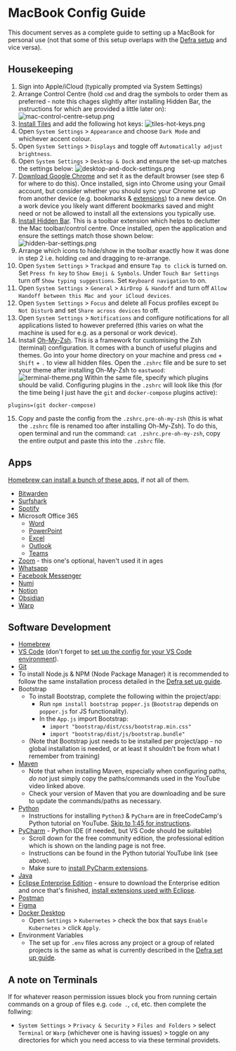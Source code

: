 # MacBook Config Guide

This document serves as a complete guide to setting up a MacBook for personal use (not that some of this setup overlaps with the [Defra setup](/defra-setup/index.md) and vice versa).
## Housekeeping

1. Sign into Apple/iCloud (typically prompted via System Settings)
2. Arrange Control Centre (hold `cmd` and drag the symbols to order them as preferred - note this chages slightly after installing Hidden Bar, the instructions for which are provided a little later on):
![mac-control-centre-setup.png](pngs/mac-control-centre-setup.png)
3. [Install Tiles](https://freemacsoft.net/tiles/) and add the following hot keys:
![tiles-hot-keys.png](pngs/tiles-hot-keys.png)
4. Open `System Settings` > `Appearance` and choose `Dark Mode` and whichever accent colour.
5. Open `System Settings` > `Displays` and toggle off `Automatically adjust brightness`.
6. Open `System Settings` > `Desktop & Dock` and ensure the set-up matches the settings below:
![desktop-and-dock-settings.png](pngs/desktop-and-dock-settings.png)
7. [Download Google Chrome](https://www.google.com/intl/en_uk/chrome/?_gl=1*1ec694r*_up*MQ..*_ga*MTU5MTkxNjYwMy4xNzA1MDk1MzAy*_ga_B7W0ZKZYDK*MTcwNTA5NTMwMS4xLjAuMTcwNTA5NTMwMS4wLjAuMA..) and set it as the default browser (see step 6 for where to do this). Once installed, sign into Chrome using your Gmail account, but consider whether you should sync your Chrome set up from another device (e.g. bookmarks & [extensions](extensions/google-chrome-extensions.md)) to a new device. On a work device you likely want different bookmarks saved and might need or not be allowed to install all the extensions you typically use.
8. [Install Hidden Bar](https://apps.apple.com/gb/app/hidden-bar/id1452453066?mt=12). This is a toolbar extension which helps to declutter the Mac toolbar/control centre. Once installed, open the application and ensure the settings match those shown below:
![hidden-bar-settings.png](pngs/hidden-bar-settings.png)
9. Arrange which icons to hide/show in the toolbar exactly how it was done in step 2 i.e. holding `cmd` and dragging to re-arrange.
10. Open `System Settings` > `Trackpad` and ensure `Tap to click` is turned on. Set `Press fn key` to `Show Emoji & Symbols`. Under `Touch Bar Settings` turn off `Show typing suggestions`. Set `Keyboard navigation` to on.
11. Open `System Settings` > `General` > `AirDrop & Handoff` and turn off `Allow Handoff between this Mac and your iCloud devices`.
12. Open `System Settings` > `Focus` and delete all Focus profiles except `Do Not Disturb` and set `Share across devices` to off.
13. Open `System Settings` > `Notifications` and configure notifications for all applications listed to however preferred (this varies on what the machine is used for e.g. as a personal or work device).
14. Install [Oh-My-Zsh](https://ohmyz.sh/). This is a framework for customising the Zsh (terminal) configuration. It comes with a bunch of useful plugins and themes. Go into your home directory on your machine and press `cmd` + `Shift` + `.` to view all hidden files. Open the `.zshrc` file and be sure to set your theme after installing Oh-My-Zsh to `eastwood`:
![terminal-theme.png](pngs/terminal-theme.png)
Within the same file, specify which plugins should be valid. Configuring plugins in the `.zshrc` will look like this (for the time being I just have the `git` and `docker-compose` plugins active): 
```
plugins=(git docker-compose)
```
15. Copy and paste the config from the `.zshrc.pre-oh-my-zsh` (this is what the `.zshrc` file is renamed too after installing Oh-My-Zsh). To do this, open terminal and run the command: `cat .zshrc.pre-oh-my-zsh`, copy the entire output and paste this into the `.zshrc` file.

## Apps

[Homebrew can install a bunch of these apps](brew-install-commands.md), if not all of them.

- [Bitwarden](https://apps.apple.com/gb/app/bitwarden/id1352778147?mt=12)
- [Surfshark](https://surfshark.com/download)
- [Spotify](https://www.spotify.com/de-en/download/mac/)
- Microsoft Office 365
	- [Word](https://apps.apple.com/gb/app/microsoft-word/id462054704?mt=12)
	- [PowerPoint](https://apps.apple.com/gb/app/microsoft-powerpoint/id462062816?mt=12)
	- [Excel](https://apps.apple.com/gb/app/microsoft-excel/id462058435?mt=12)
	- [Outlook](https://apps.apple.com/gb/app/microsoft-outlook/id985367838?mt=12)
	- [Teams](https://www.microsoft.com/en-gb/microsoft-teams/download-app)
- [Zoom](https://zoom.us/download) - this one's optional, haven't used it in ages
- [Whatsapp](https://www.whatsapp.com/download)
- [Facebook Messenger](https://www.messenger.com/desktop?locale=en_GB)
- [Numi](https://numi.app/)
- [Notion](https://www.notion.so/desktop)
- [Obsidian](https://obsidian.md/download)
- [Warp](https://www.warp.dev/)
## Software Development

- [Homebrew](https://brew.sh/)
- [VS Code](https://code.visualstudio.com/Download) (don't forget to [set up the config for your VS Code environment](vs-code-config.md)).
- [Git](https://github.com/git-guides/install-git)
- To install Node.js & NPM (Node Package Manager) it is recommended to follow the same installation process detailed in the [Defra set up guide](/defra-setup/index.md#node-version-manager-nvm).
- Bootstrap
  - To install Bootstrap, complete the following within the project/app:
    - Run `npm install bootstrap popper.js` (`Bootstrap` depends on `popper.js` for JS functionality).
    - In the `App.js` import Bootstrap:
      - `import "bootstrap/dist/css/bootstrap.min.css"`
      - `import "bootstrap/dist/js/bootstrap.bundle"`
  - (Note that Bootstrap just needs to be installed per project/app - no global installation is needed, or at least it shouldn't be from what I remember from training)
- [Maven](https://www.youtube.com/watch?v=REPevl2IrQc)
  - Note that when installing Maven, especially when configuring paths, _do not_ just simply copy the paths/commands used in the YouTube video linked above.
  - Check your version of Maven that you are downloading and be sure to update the commands/paths as necessary.
- [Python](https://www.python.org/downloads/)
  - Instructions for installing `Python3` & `PyCharm` are in freeCodeCamp's Python tutorial on YouTube. [Skip to 1:45 for instructions](https://www.youtube.com/watch?v=rfscVS0vtbw&t=105s).
- [PyCharm](https://www.jetbrains.com/pycharm/download/?section=mac) - Python IDE (if needed, but VS Code should be suitable)
  - Scroll down for the free community edition, the professional edition which is shown on the landing page is not free.
  - Instructions can be found in the Python tutorial YouTube link (see above).
  - Make sure to [install PyCharm extensions](extensions/pycharm-extensions.md).
- [Java](https://www.java.com/en/download/help/download_options.html)
- [Eclipse Enterprise Edition](https://www.guru99.com/install-eclipse-java.html) - ensure to download the Enterprise edition and once that's finished, [install extensions used with Eclipse](extensions/eclipse-extensions.md).
- [Postman](https://www.postman.com/downloads/)
- [Figma](https://www.figma.com/downloads/)
- [Docker Desktop](https://docs.docker.com/desktop/install/mac-install/)
  - Open `Settings` > `Kubernetes` > check the box that says `Enable Kubernetes` > click `Apply`.
- Environment Variables
  - The set up for `.env` files across any project or a group of related projects is the same as what is currently described in the [Defra set up guide](/defra-setup/index.md#env-set-up).

## A note on Terminals
If for whatever reason permission issues block you from running certain commands on a group of files e.g. `code .`, `cd`, etc. then complete the follwing:
- `System Settings` > `Privacy & Security` > `Files and Folders` > select `Terminal` or `Warp` (whichever one is having issues) > toggle on any directories for which you need access to via these terminal providets.